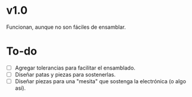# v1.0

Funcionan, aunque no son fáciles de ensamblar.

# To-do

- [ ] Agregar tolerancias para facilitar el ensamblado.
- [ ] Diseñar patas y piezas para sostenerlas.
- [ ] Diseñar piezas para una "mesita" que sostenga la electrónica (o algo así).
